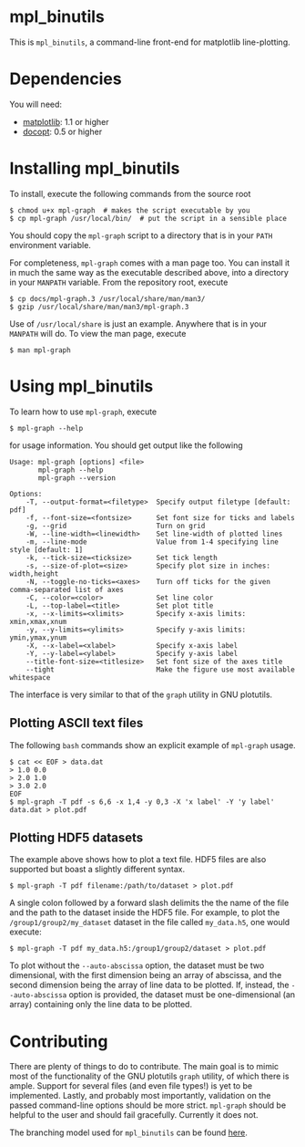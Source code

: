 mpl_binutils
============

This is `mpl_binutils`, a command-line front-end for matplotlib line-plotting.

Dependencies
============

You will need:

- [matplotlib](https://github.com/matplotlib/matplotlib): 1.1 or higher
- [docopt](https://github.com/docopt/docopt): 0.5 or higher

Installing mpl_binutils
=======================

To install, execute the following commands from the source root

    $ chmod u+x mpl-graph  # makes the script executable by you
    $ cp mpl-graph /usr/local/bin/  # put the script in a sensible place

You should copy the `mpl-graph` script to a directory that is in your `PATH`
environment variable.

For completeness, `mpl-graph` comes with a man page too. You can install it
in much the same way as the executable described above, into a directory in
your `MANPATH` variable. From the repository root, execute

    $ cp docs/mpl-graph.3 /usr/local/share/man/man3/
    $ gzip /usr/local/share/man/man3/mpl-graph.3

Use of `/usr/local/share` is just an example. Anywhere that is in your
`MANPATH` will do. To view the man page, execute

    $ man mpl-graph

Using mpl_binutils
==================

To learn how to use `mpl-graph`, execute

    $ mpl-graph --help

for usage information. You should get output like the following

    Usage: mpl-graph [options] <file>
           mpl-graph --help
           mpl-graph --version

    Options:
        -T, --output-format=<filetype>  Specify output filetype [default: pdf]
        -f, --font-size=<fontsize>      Set font size for ticks and labels
        -g, --grid                      Turn on grid
        -W, --line-width=<linewidth>    Set line-width of plotted lines
        -m, --line-mode                 Value from 1-4 specifying line style [default: 1]
        -k, --tick-size=<ticksize>      Set tick length
        -s, --size-of-plot=<size>       Specify plot size in inches: width,height
        -N, --toggle-no-ticks=<axes>    Turn off ticks for the given comma-separated list of axes
        -C, --color=<color>             Set line color
        -L, --top-label=<title>         Set plot title
        -x, --x-limits=<xlimits>        Specify x-axis limits: xmin,xmax,xnum
        -y, --y-limits=<ylimits>        Specify y-axis limits: ymin,ymax,ynum
        -X, --x-label=<xlabel>          Specify x-axis label
        -Y, --y-label=<ylabel>          Specify y-axis label
        --title-font-size=<titlesize>   Set font size of the axes title
        --tight                         Make the figure use most available whitespace

The interface is very similar to that of the `graph` utility in GNU plotutils.

Plotting ASCII text files
-------------------------

The following `bash` commands show an explicit example of `mpl-graph` usage.

    $ cat << EOF > data.dat
    > 1.0 0.0
    > 2.0 1.0
    > 3.0 2.0
    EOF
    $ mpl-graph -T pdf -s 6,6 -x 1,4 -y 0,3 -X 'x label' -Y 'y label' data.dat > plot.pdf

Plotting HDF5 datasets
----------------------

The example above shows how to plot a text file. HDF5 files are also supported
but boast a slightly different syntax. 

    $ mpl-graph -T pdf filename:/path/to/dataset > plot.pdf

A single colon followed by a forward slash delimits the the name of the file
and the path to the dataset inside the HDF5 file. For example, to plot the
`/group1/group2/my_dataset` dataset in the file called `my_data.h5`, one would
execute:

    $ mpl-graph -T pdf my_data.h5:/group1/group2/dataset > plot.pdf

To plot without the `--auto-abscissa` option, the dataset must be two
dimensional, with the first dimension being an array of abscissa, and the
second dimension being the array of line data to be plotted. If, instead, the
`--auto-abscissa` option is provided, the dataset must be one-dimensional (an
array) containing only the line data to be plotted.

Contributing
============

There are plenty of things to do to contribute. The main goal is to mimic most
of the functionality of the GNU plotutils `graph` utility, of which there is
ample. Support for several files (and even file types!) is yet to be
implemented. Lastly, and probably most importantly, validation on the passed
command-line options should be more strict. `mpl-graph` should be helpful to
the user and should fail gracefully. Currently it does not.

The branching model used for `mpl_binutils` can be found
[here](http://nvie.com/posts/a-successful-git-branching-model/).
